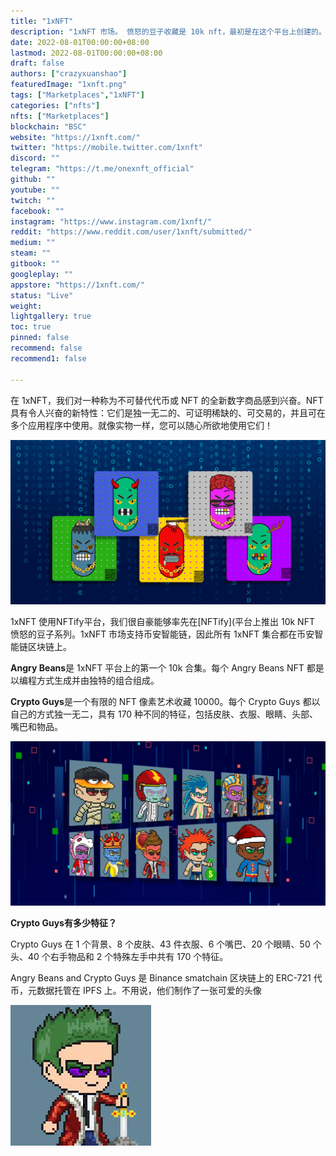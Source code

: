 ```yaml
---
title: "1xNFT"
description: "1xNFT 市场。 愤怒的豆子收藏是 10k nft，最初是在这个平台上创建的。 Crypto Guys 是一个有限的 NFT 像素艺术收藏 10000。"
date: 2022-08-01T00:00:00+08:00
lastmod: 2022-08-01T00:00:00+08:00
draft: false
authors: ["crazyxuanshao"]
featuredImage: "1xnft.png"
tags: ["Marketplaces","1xNFT"]
categories: ["nfts"]
nfts: ["Marketplaces"]
blockchain: "BSC"
website: "https://1xnft.com/"
twitter: "https://mobile.twitter.com/1xnft"
discord: ""
telegram: "https://t.me/onexnft_official"
github: ""
youtube: ""
twitch: ""
facebook: ""
instagram: "https://www.instagram.com/1xnft/"
reddit: "https://www.reddit.com/user/1xnft/submitted/"
medium: ""
steam: ""
gitbook: ""
googleplay: ""
appstore: "https://1xnft.com/"
status: "Live"
weight: 
lightgallery: true
toc: true
pinned: false
recommend: false
recommend1: false

---
```


在 1xNFT，我们对一种称为不可替代代币或 NFT 的全新数字商品感到兴奋。NFT 具有令人兴奋的新特性：它们是独一无二的、可证明稀缺的、可交易的，并且可在多个应用程序中使用。就像实物一样，您可以随心所欲地使用它们！ 

![6151ad2fba14c58761b6ece6-1642966280170](6151ad2fba14c58761b6ece6-1642966280170.png)

1xNFT 使用NFTify平台，我们很自豪能够率先在[NFTify](平台上推出 10k NFT 愤怒的豆子系列。1xNFT 市场支持币安智能链，因此所有 1xNFT 集合都在币安智能链区块链上。



**Angry Beans**是 1xNFT 平台上的第一个 10k 合集。每个 Angry Beans NFT 都是以编程方式生成并由独特的组合组成。



**Crypto Guys**是一个有限的 NFT 像素艺术收藏 10000。每个 Crypto Guys 都以自己的方式独一无二，具有 170 种不同的特征，包括皮肤、衣服、眼睛、头部、嘴巴和物品。

![6151ad2fba14c58761b6ece6-1642965849402](6151ad2fba14c58761b6ece6-1642965849402.png)



**Crypto Guys有多少特征？**

Crypto Guys 在 1 个背景、8 个皮肤、43 件衣服、6 个嘴巴、20 个眼睛、50 个头、40 个右手物品和 2 个特殊左手中共有 170 个特征。 

Angry Beans and Crypto Guys 是 Binance smatchain 区块链上的 ERC-721 代币，元数据托管在 IPFS 上。不用说，他们制作了一张可爱的头像




![bbq](bbq.png)